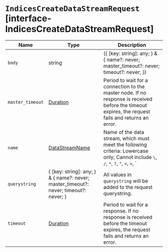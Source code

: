 # `IndicesCreateDataStreamRequest` [interface-IndicesCreateDataStreamRequest]

| Name | Type | Description |
| - | - | - |
| `body` | string | ({ [key: string]: any; } & { name?: never; master_timeout?: never; timeout?: never; }) | All values in `body` will be added to the request body. |
| `master_timeout` | [Duration](./Duration.md) | Period to wait for a connection to the master node. If no response is received before the timeout expires, the request fails and returns an error. |
| `name` | [DataStreamName](./DataStreamName.md) | Name of the data stream, which must meet the following criteria: Lowercase only; Cannot include `\`, `/`, `*`, `?`, `"`, `<`, `>`, `|`, `,`, `#`, `:`, or a space character; Cannot start with `-`, `_`, `+`, or `.ds-`; Cannot be `.` or `..`; Cannot be longer than 255 bytes. Multi-byte characters count towards this limit faster. |
| `querystring` | { [key: string]: any; } & { name?: never; master_timeout?: never; timeout?: never; } | All values in `querystring` will be added to the request querystring. |
| `timeout` | [Duration](./Duration.md) | Period to wait for a response. If no response is received before the timeout expires, the request fails and returns an error. |
